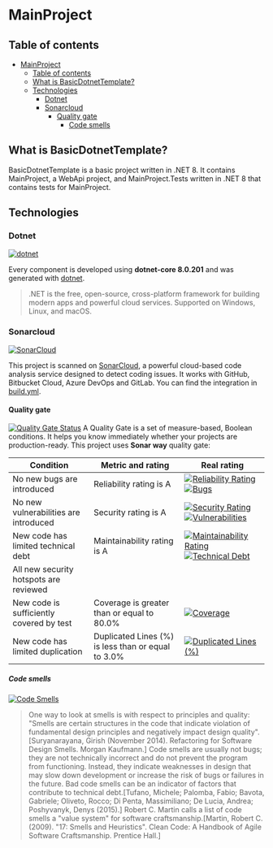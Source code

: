 # MainProject
## Table of contents
- [MainProject](#mainproject)
  - [Table of contents](#table-of-contents)
  - [What is BasicDotnetTemplate?](#what-is-basicdotnettemplate)
  - [Technologies](#technologies)
    - [Dotnet](#dotnet)
    - [Sonarcloud](#sonarcloud)
      - [Quality gate](#quality-gate)
        - [Code smells](#code-smells)

## What is BasicDotnetTemplate?
BasicDotnetTemplate is a basic project written in .NET 8. It contains MainProject, a WebApi project, and MainProject.Tests written in .NET 8 that contains tests for MainProject.

## Technologies
### Dotnet 
[![dotnet](https://img.shields.io/badge/.NET%20-8.0.201-blue)](https://dotnet.microsoft.com/en-us)

Every component is developed using **dotnet-core 8.0.201** and was generated with [dotnet](https://dotnet.microsoft.com/).

> .NET is the free, open-source, cross-platform framework for building modern apps and powerful cloud services. Supported on Windows, Linux, and macOS.

### Sonarcloud
[![SonarCloud](https://sonarcloud.io/images/project_badges/sonarcloud-white.svg)](https://sonarcloud.io/summary/new_code?id=csimonapastore_BasicDotnetTemplate)

This project is scanned on [SonarCloud](https://www.sonarsource.com/lp/products/sonarcloud/), a powerful cloud-based code analysis service designed to detect coding issues. It works with GitHub, Bitbucket Cloud, Azure DevOps and GitLab.
You can find the integration in [build.yml](.github/workflows/build.yml).

#### Quality gate
[![Quality Gate Status](https://sonarcloud.io/api/project_badges/measure?project=csimonapastore_BasicDotnetTemplate&metric=alert_status)](https://sonarcloud.io/summary/new_code?id=csimonapastore_BasicDotnetTemplate) 
A Quality Gate is a set of measure-based, Boolean conditions. It helps you know immediately whether your projects are production-ready.
This project uses **Sonar way** quality gate:

| Condition      | Metric and rating |  Real rating |
| ----------- | ----------- | ----------- |
| No new bugs are introduced      | Reliability rating is A       | [![Reliability Rating](https://sonarcloud.io/api/project_badges/measure?project=csimonapastore_BasicDotnetTemplate&metric=reliability_rating)](https://sonarcloud.io/summary/new_code?id=csimonapastore_BasicDotnetTemplate) [![Bugs](https://sonarcloud.io/api/project_badges/measure?project=csimonapastore_BasicDotnetTemplate&metric=bugs)](https://sonarcloud.io/summary/new_code?id=csimonapastore_BasicDotnetTemplate)  |
| No new vulnerabilities are introduced   | Security rating is A        | [![Security Rating](https://sonarcloud.io/api/project_badges/measure?project=csimonapastore_BasicDotnetTemplate&metric=security_rating)](https://sonarcloud.io/summary/new_code?id=csimonapastore_BasicDotnetTemplate) [![Vulnerabilities](https://sonarcloud.io/api/project_badges/measure?project=csimonapastore_BasicDotnetTemplate&metric=vulnerabilities)](https://sonarcloud.io/summary/new_code?id=csimonapastore_BasicDotnetTemplate)  |
| New code has limited technical debt | Maintainability rating is A |  [![Maintainability Rating](https://sonarcloud.io/api/project_badges/measure?project=csimonapastore_BasicDotnetTemplate&metric=sqale_rating)](https://sonarcloud.io/summary/new_code?id=csimonapastore_BasicDotnetTemplate) [![Technical Debt](https://sonarcloud.io/api/project_badges/measure?project=csimonapastore_BasicDotnetTemplate&metric=sqale_index)](https://sonarcloud.io/summary/new_code?id=csimonapastore_BasicDotnetTemplate) |
| All new security hotspots are reviewed |  |  |
| New code is sufficiently covered by test | Coverage is greater than or equal to 80.0% | [![Coverage](https://sonarcloud.io/api/project_badges/measure?project=csimonapastore_BasicDotnetTemplate&metric=coverage)](https://sonarcloud.io/summary/new_code?id=csimonapastore_BasicDotnetTemplate)  |
| New code has limited duplication | Duplicated Lines (%) is less than or equal to 3.0% |  [![Duplicated Lines (%)](https://sonarcloud.io/api/project_badges/measure?project=csimonapastore_BasicDotnetTemplate&metric=duplicated_lines_density)](https://sonarcloud.io/summary/new_code?id=csimonapastore_BasicDotnetTemplate) |

##### Code smells
[![Code Smells](https://sonarcloud.io/api/project_badges/measure?project=csimonapastore_BasicDotnetTemplate&metric=code_smells)](https://sonarcloud.io/summary/new_code?id=csimonapastore_BasicDotnetTemplate) 
 
> One way to look at smells is with respect to principles and quality: "Smells are certain structures in the code that indicate violation of fundamental design principles and negatively impact design quality".[Suryanarayana, Girish (November 2014). Refactoring for Software Design Smells. Morgan Kaufmann.] 
> Code smells are usually not bugs; they are not technically incorrect and do not prevent the program from functioning. Instead, they indicate weaknesses in design that may slow down development or increase the risk of bugs or failures in the future. Bad code smells can be an indicator of factors that contribute to technical debt.[Tufano, Michele; Palomba, Fabio; Bavota, Gabriele; Oliveto, Rocco; Di Penta, Massimiliano; De Lucia, Andrea; Poshyvanyk, Denys (2015).] Robert C. Martin calls a list of code smells a "value system" for software craftsmanship.[Martin, Robert C. (2009). "17: Smells and Heuristics". Clean Code: A Handbook of Agile Software Craftsmanship. Prentice Hall.]
>


